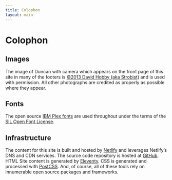 ```yaml
---
title: Colophon
layout: main
---
```


# Colophon

## Images

The image of Duncan with camera which appears on the front page of this site in many of the footers is [©2013 David Hobby (aka Strobist)](http://strobist.blogspot.com/) and is used with permission. All other photographs are credited as properly as possible where they appear.

## Fonts

The open source [IBM Plex fonts](https://www.ibm.com/plex) are used throughout under the terms of the [SIL Open Font License](https://opensource.org/licenses/OFL-1.1).

## Infrastructure

The content for this site is built and hosted by [Netlify](https://www.netlify.com/) and leverages Netlify’s DNS and CDN services. The source code repository is hosted at [GitHub](https://github.com/duncan/duncandavidson.com). HTML Site content is generated by [Eleventy](https://www.11ty.io/). CSS is generated and processed with [PostCSS](https://postcss.org/). And, of course, all of these tools rely on innumerable open source packages and frameworks.
